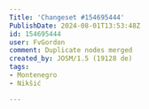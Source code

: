 ```yaml
---
Title: 'Changeset #154695444'
PublishDate: 2024-08-01T13:53:48Z
id: 154695444
user: FvGordon
comment: Duplicate nodes merged
created_by: JOSM/1.5 (19128 de)
tags:
- Montenegro
- Nikšić

---
```

